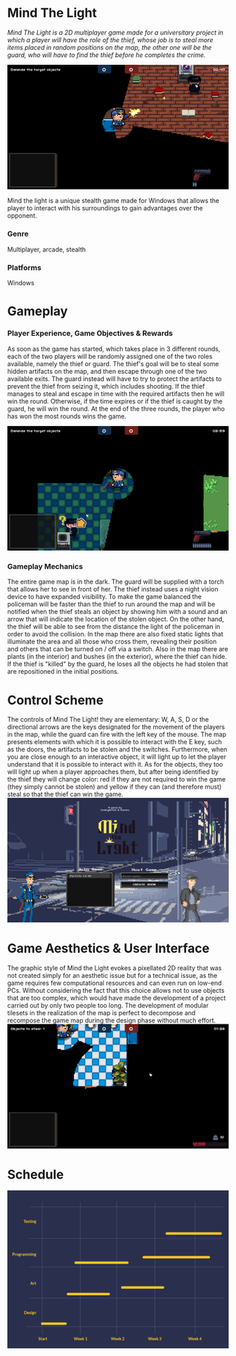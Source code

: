 



# Mind The Light

*Mind The Light is a 2D multiplayer game made for a universitary project in which a player will have the role of the thief, whose job is to steal more items placed in random positions on the map, the other one will be the guard, who will have to find the thief before he completes the crime.*

![game1](.\img\game1.png)

Mind the light is a unique stealth game made for Windows that allows the player to interact with his surroundings to gain advantages over the opponent.

### Genre

Multiplayer, arcade, stealth 

### Platforms

Windows 

# Gameplay

### Player Experience, Game Objectives & Rewards

As soon as the game has started, which takes place in 3 different rounds, each of the two players will be randomly assigned one of the two roles available, namely the thief or guard. The thief's goal will be to steal some hidden artifacts on the map, and then escape through one of the two available exits. The guard instead will have to try to protect the artifacts to prevent the thief from seizing it, which includes shooting. If the thief manages to steal and escape in time with the required artifacts then he will win the round. Otherwise, if the time expires or if the thief is caught by the guard, he will win the round. At the end of the three rounds, the player who has won the most rounds wins the game.

![game3](.\img\game3.png)

### Gameplay Mechanics

The entire game map is in the dark. The guard will be supplied with a torch that allows her to see in front of her. The thief instead uses a night vision device to have expanded visibility. To make the game balanced the policeman will be faster than the thief to run around the map and will be notified when the thief steals an object by showing him with a sound and an arrow that will indicate the location of the stolen object. On the other hand, the thief will be able to see from the distance the light of the policeman in order to avoid the collision. In the map there are also fixed static lights that illuminate the area and all those who cross them, revealing their position and others that can be turned on / off via a switch. Also in the map there are plants (in the interior) and bushes (in the exterior), where the thief can hide. If the thief is "killed" by the guard, he loses all the objects he had stolen that are repositioned in the initial positions.

# Control Scheme

The controls of Mind The Light! they are elementary: W, A, S, D or the directional arrows are the keys designated for the movement of the players in the map, while the guard can fire with the left key of the mouse. The map presents elements with which it is possible to interact with the E key, such as the doors, the artifacts to be stolen and the switches. Furthermore, when you are close enough to an interactive object, it will light up to let the player understand that it is possible to interact with it. As for the objects, they too will light up when a player approaches them, but after being identified by the thief they will change color: red if they are not required to win the game (they simply cannot be stolen) and yellow if they can (and therefore must) steal so that the thief can win the game.
![menu](.\img\menu.png)

# Game Aesthetics & User Interface

The graphic style of Mind the Light evokes a pixellated 2D reality that was not created simply for an aesthetic issue but for a technical issue, as the game requires few computational resources and can even run on low-end PCs. Without considering the fact that this choice allows not to use objects that are too complex, which would have made the development of a project carried out by only two people too long. The development of modular tilesets in the realization of the map is perfect to decompose and recompose the game map during the design phase without much effort.
![game2](.\img\game2.png)

# Schedule

![timeline](.\img\timeline.jpg)
